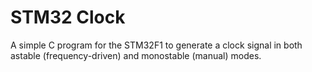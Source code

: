 # STM32 Clock

A simple C program for the STM32F1 to generate a clock signal in both astable
(frequency-driven) and monostable (manual) modes.
